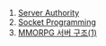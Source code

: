 1. [Server Authority](https://github.com/ckdqja135/Typescript-restful-starter/blob/master/mdfile/Networking/2020-10-20/Server%20Authority.md)
2. [Socket Programming](https://github.com/ckdqja135/Typescript-restful-starter/blob/master/mdfile/Networking/2020-10-20/Socket%20Programming.md)
3. [MMORPG 서버 구조(1)](https://github.com/ckdqja135/Typescript-restful-starter/blob/master/mdfile/Networking/2020-10-20/MMORPG%20%EC%84%9C%EB%B2%84%20%EA%B5%AC%EC%A1%B0(1).md)
